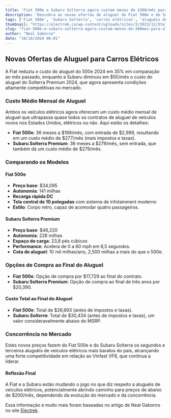 ```yaml
---
title: 'Fiat 500e e Subaru Solterra agora custam menos de $300/mês para aluguel'
description: 'Descubra as novas ofertas de aluguel do Fiat 500e e do Subaru Solterra, com preços abaixo de $300/mês, e tudo o que você precisa saber sobre esses veículos elétricos.'
tags: ['Fiat 500e', 'Subaru Solterra', 'carros elétricos', 'aluguéis de carros', 'notícias automotivas']
thumbnail: "https://electrek.co/wp-content/uploads/sites/3/2023/12/Stellantis-affordable-EVs-2.jpeg?quality=82&strip=all&w=1400"
slug: "fiat-500e-e-subaru-solterra-agora-custam-menos-de-300mes-para-aluguel"
author: "Neal Gaborno"
date: "10/10/2024 06:01"
---
```


## Novas Ofertas de Aluguel para Carros Elétricos

A Fiat reduziu o custo do aluguel do 500e 2024 em 35% em comparação ao mês passado, enquanto a Subaru diminuiu em $50/mês o custo do aluguel do Solterra Premium 2024, que agora apresenta condições altamente competitivas no mercado.

### Custo Médio Mensal de Aluguel
Ambos os veículos elétricos agora oferecem um custo médio mensal de aluguel que ultrapassa quase todos os contratos de aluguel de veículos novos nos Estados Unidos, elétricos ou não. Aqui estão os detalhes:

- **Fiat 500e**: 36 meses a $199/mês, com entrada de $2,999, resultando em um custo médio de $277/mês (mais impostos e taxas).
- **Subaru Solterra Premium**: 36 meses a $279/mês, sem entrada, que também dá um custo médio de $279/mês.

### Comparando os Modelos

#### Fiat 500e
- **Preço base**: $34,095
- **Autonomia**: 141 milhas
- **Recarga rápida DC**
- **Tela central de 10 polegadas** com sistema de infotainment moderno
- **Estilo**: Corpo retro, capaz de acomodar quatro passageiros.

#### Subaru Solterra Premium 
- **Preço base**: $46,220
- **Autonomia**: 228 milhas
- **Espaço de carga**: 23,8 pés cúbicos
- **Performance**: Acelera de 0 a 60 mph em 6,5 segundos.
- **Cota de aluguel**: 10 mil milhas/ano, 2,500 milhas a mais do que o 500e.

### Opções de Compra ao Final do Aluguel

- **Fiat 500e**: Opção de compra por $17,729 ao final do contrato.
- **Subaru Solterra Premium**: Opção de compra ao final de três anos por $20,390.

#### Custo Total ao Final do Aluguel
- ***Fiat 500e***: Total de $26,693 (antes de impostos e taxas).
- ***Subaru Solterra***: Total de $30,434 (antes de impostos e taxas), um valor consideravelmente abaixo do MSRP.

### Concorrência no Mercado
Estes novos preços fazem do Fiat 500e e do Subaru Solterra os segundos e terceiros aluguéis de veículos elétricos mais baratos do país, alcançando uma forte competitividade em relação ao Vinfast VF8, que continua a liderar.

#### Reflexão Final
A Fiat e a Subaru estão mudando o jogo no que diz respeito a aluguéis de veículos elétricos, potencialmente abrindo caminho para preços de abaixo de $200/mês, dependendo da evolução do mercado e da concorrência.

Essa informação e muito mais foram baseadas no artigo de Neal Gaborno no site [Electrek](https://electrek.co/2024/10/09/fiat-500e-and-subaru-solterra-now-cost-less-than-300-month-to-lease/).